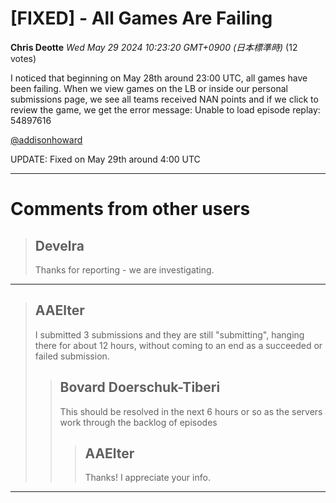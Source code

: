 # [FIXED] - All Games Are Failing

**Chris Deotte** *Wed May 29 2024 10:23:20 GMT+0900 (日本標準時)* (12 votes)

I noticed that beginning on May 28th around 23:00 UTC, all games have been failing. When we view games on the LB or inside our personal submissions page, we see all teams received NAN points and if we click to review the game, we get the error message: Unable to load episode replay: 54897616

[@addisonhoward](https://www.kaggle.com/addisonhoward)

UPDATE: Fixed on May 29th around 4:00 UTC



---

 # Comments from other users

> ## Develra
> 
> Thanks for reporting - we are investigating. 
> 
> 
> 


---

> ## AAElter
> 
> I submitted 3 submissions and they are still "submitting", hanging there for about 12 hours, without coming to an end as a succeeded or failed submission.  
> 
> 
> 
> > ## Bovard Doerschuk-Tiberi
> > 
> > This should be resolved in the next 6 hours or so as the servers work through the backlog of episodes
> > 
> > 
> > 
> > > ## AAElter
> > > 
> > > Thanks!  I appreciate your info.
> > > 
> > > 
> > > 


---

